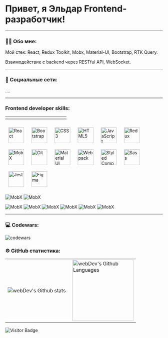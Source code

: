 # Привет, я Эльдар Frontend-разработчик!

---

### :man_technologist: Обо мне:

Мой стек: React, Redux Toolkit, Mobx, Material-UI, Bootstrap, RTK Query.

Взаимодействие с backend через RESTful API, WebSocket.

---

### 🤝 Социальные сети:

....

<!-- [![Telegram Badge](https://img.shields.io/badge/-EldarDev-blue?style=flat&logo=Telegram&logoColor=white)](https://t.me/EldarDev) -->

---

### Frontend developer skills:

<table cellpadding="0" cellspacing="0" border="0" >
  <tr style="padding: 0">
    <td valign="top" style="padding: 2px"><a href="https://reactjs.org/" target="_blank"></a>
</td>
    <td valign="top"><a href="https://getbootstrap.com/docs/3.4/javascript/" target="_blank"></a>
</td>
    <td valign="top"><a href="https://www.w3schools.com/css/" target="_blank"></a>
</td>
    <td valign="top"><a href="https://en.wikipedia.org/wiki/HTML5" target="_blank"></a>
</td>
    <td valign="top"><a href="https://www.javascript.com/" target="_blank"></a>
</td>
    <td valign="top"><a href="https://redux.js.org/" target="_blank"></a>
</td>
    <td valign="top">

</td>
    <td valign="top"><a href="https://github.com/" target="_blank"></a>
</td>
    <td valign="top"><a href="https://mui.com/" target="_blank"></a>
</td>
    <td valign="top"><a href="https://webpack.js.org/" target="_blank"></a>
</td>
    <td valign="top"><a href="https://styled-components.com/" target="_blank"></a>
</td>
    <td valign="top"><a href="https://sass-lang.com/" target="_blank"></a>
</td>
    <td valign="top"><a href="https://www.jestjs.io/" target="_blank"></a>
</td>

  </tr>
</table>

<div class="container">
<img style="margin: 10px" src="https://profilinator.rishav.dev/skills-assets/react-original-wordmark.svg" alt="React" height="50" />
<img style="margin: 10px" src="https://profilinator.rishav.dev/skills-assets/bootstrap-plain.svg" alt="Bootstrap" height="50" />
<img style="margin: 10px" src="https://profilinator.rishav.dev/skills-assets/css3-original-wordmark.svg" alt="CSS3" height="50" />
<img style="margin: 10px" src="https://profilinator.rishav.dev/skills-assets/html5-original-wordmark.svg" alt="HTML5" height="50" />
<img style="margin: 10px" src="https://profilinator.rishav.dev/skills-assets/javascript-original.svg" alt="JavaScript" height="50" />
<img style="margin: 10px" src="https://profilinator.rishav.dev/skills-assets/redux-original.svg" alt="Redux" height="50" />
<img style="margin: 10px" src="https://a11ybadges.com/badge?logo=mobx" alt="MobX" height="50" />
<img style="margin: 10px" src="https://profilinator.rishav.dev/skills-assets/git-scm-icon.svg" alt="Git" height="50" />
<img style="margin: 10px" src="https://profilinator.rishav.dev/skills-assets/mui.png" alt="Material UI" height="50" />
<img style="margin: 10px" src="https://profilinator.rishav.dev/skills-assets/webpack-original.svg" alt="Webpack" height="50" />
<img style="margin: 10px" src="https://profilinator.rishav.dev/skills-assets/styled-components.png" alt="Styled Components" height="50" />
<img style="margin: 10px" src="https://profilinator.rishav.dev/skills-assets/sass-original.svg" alt="Sass" height="50" />
<img style="margin: 10px" src="https://profilinator.rishav.dev/skills-assets/jest.svg" alt="Jest" height="50" />
<img style="margin: 10px" src="https://profilinator.rishav.dev/skills-assets/figma-icon.svg" alt="Figma" height="50" />

![MobX](https://a11ybadges.com/badge?logo=mobx) ![MobX](https://profilinator.rishav.dev/skills-assets/figma-icon.svg)

![MobX](https://a11ybadges.com/badge?logo=mobx) ![MobX](https://a11ybadges.com/badge?logo=mobx) ![MobX](https://a11ybadges.com/badge?logo=mobx) ![MobX](https://a11ybadges.com/badge?logo=mobx) ![MobX](https://a11ybadges.com/badge?logo=mobx) ![MobX](https://a11ybadges.com/badge?logo=mobx)

</div>

---

### 💻 Codewars:

![codewars](https://www.codewars.com/users/kamalov.job/badges/large)

### ⚙️ GitHub статистика:

<table>
  <tr>
    <td>
      <img align="left" src="http://github-readme-streak-stats.herokuapp.com?user=kamalov-eldar&theme=dark&background=000000" alt="webDev's Github stats" />
    </td>
    <td>
      <img height="195px" align="right" alt="webDev's Github Languages" src="https://github-readme-stats-sigma-five.vercel.app/api/top-langs/?username=kamalov-eldar&layout=compact&theme=vision-friendly-dark" />
    </td>
  </tr>
</table>

![Visitor Badge](https://visitor-badge.laobi.icu/badge?page_id=kamalov-eldar)
